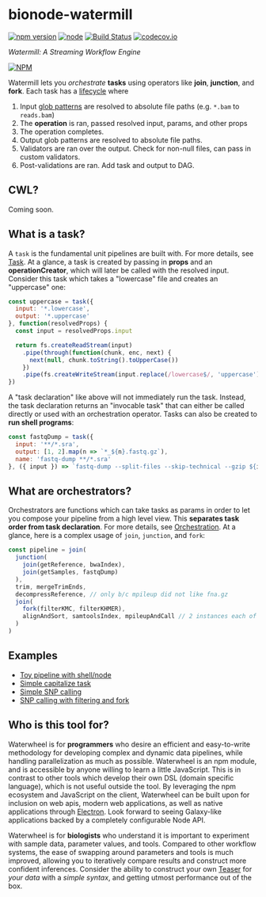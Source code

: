 # bionode-watermill

[![npm version](https://badge.fury.io/js/bionode-watermill.svg)](https://badge.fury.io/js/bionode-watermill) [![node](https://img.shields.io/badge/node-v6.x-blue.svg)]() [![Build Status](https://travis-ci.org/bionode/bionode-watermill.svg?branch=master)](https://travis-ci.org/bionode/bionode-watermill)  [![codecov.io](https://codecov.io/github/bionode/bionode-watermill/coverage.svg?branch=master)](https://codecov.io/github/bionode/bionode-watermill?branch=master)

*Watermill: A Streaming Workflow Engine*

[![NPM](https://nodei.co/npm/bionode-watermill.png?downloads=true&stars=true)](https://nodei.co/npm/bionode-watermill/)

Watermill lets you *orchestrate* **tasks** using operators like **join**, **junction**, and **fork**. Each task has a [lifecycle](https://thejmazz.gitbooks.io/bionode-watermill/content/TaskLifecycle.html) where

1. Input [glob patterns](https://github.com/isaacs/node-glob) are resolved to absolute file paths (e.g. `*.bam` to `reads.bam`)
2. The **operation** is ran, passed resolved input, params, and other props
3. The operation completes.
4. Output glob patterns are resolved to absolute file paths.
5. Validators are ran over the output. Check for non-null files, can pass in custom validators.
6. Post-validations are ran. Add task and output to DAG.

## CWL?

Coming soon.

## What is a task?

A `task` is the fundamental unit pipelines are built with. For more details, see [Task](https://thejmazz.gitbooks.io/bionode-watermill/content/Task.html). At a glance, a task is created by passing in **props** and an **operationCreator**, which will later be called with the resolved input. Consider this task which takes a "lowercase" file and creates an "uppercase" one:

```javascript
const uppercase = task({
  input: '*.lowercase',
  output: '*.uppercase'
}, function(resolvedProps) {
  const input = resolvedProps.input

  return fs.createReadStream(input)
  	.pipe(through(function(chunk, enc, next) {
      next(null, chunk.toString().toUpperCase())
  	})
    .pipe(fs.createWriteStream(input.replace(/lowercase$/, 'uppercase')))
})
```

A "task declaration" like above will not immediately run the task. Instead, the task declaration returns an "invocable task" that can either be called directly or used with an orchestration operator. Tasks can also be created to **run shell programs**:

```javascript
const fastqDump = task({
  input: '**/*.sra',
  output: [1, 2].map(n => `*_${n}.fastq.gz`),
  name: 'fastq-dump **/*.sra'
}, ({ input }) => `fastq-dump --split-files --skip-technical --gzip ${input}` )
```

## What are orchestrators?

Orchestrators are functions which can take tasks as params in order to let you compose your pipeline from a high level view. This **separates task order from task declaration**. For more details, see [Orchestration](https://thejmazz.gitbooks.io/bionode-watermill/content/Orchestration.html). At a glance, here is a complex usage of `join`, `junction`, and `fork`:

```javascript
const pipeline = join(
  junction(
    join(getReference, bwaIndex),
    join(getSamples, fastqDump)
  ),
  trim, mergeTrimEnds,
  decompressReference, // only b/c mpileup did not like fna.gz
  join(
    fork(filterKMC, filterKHMER),
    alignAndSort, samtoolsIndex, mpileupAndCall // 2 instances each of these
  )
)
```

## Examples

- [Toy pipeline with shell/node](https://github.com/bionode/bionode-watermill/blob/master/examples/pipelines/pids/pipeline.js)
- [Simple capitalize task](https://github.com/bionode/bionode-watermill/blob/master/examples/pipelines/capitalize/capitalize.js)
- [Simple SNP calling](https://github.com/bionode/bionode-watermill/blob/master/examples/pipelines/variant-calling-simple/pipeline.js)
- [SNP calling with filtering and fork](https://github.com/bionode/bionode-watermill/blob/master/examples/pipelines/variant-calling-filtered/pipeline.js)

## Who is this tool for?

Waterwheel is for **programmers** who desire an efficient and easy-to-write methodology for developing complex and dynamic data pipelines, while handling parallelization as much as possible. Waterwheel is an npm module, and is accessible by anyone willing to learn a little JavaScript. This is in contrast to other tools which develop their own DSL (domain specific language), which is not useful outside the tool. By leveraging the npm ecosystem and JavaScript on the client, Waterwheel can be built upon for inclusion on web apis, modern web applications, as well as native applications through [Electron](http://electron.atom.io/). Look forward to seeing Galaxy-like applications backed by a completely configurable Node API.

Waterwheel is for **biologists** who understand it is important to experiment with sample data, parameter values, and tools. Compared to other workflow systems, the ease of swapping around parameters and tools is much improved, allowing you to iteratively compare results and construct more confident inferences. Consider the ability to construct your own [Teaser](https://genomebiology.biomedcentral.com/articles/10.1186/s13059-015-0803-1) for *your data* with a *simple syntax*, and getting utmost performance out of the box.
